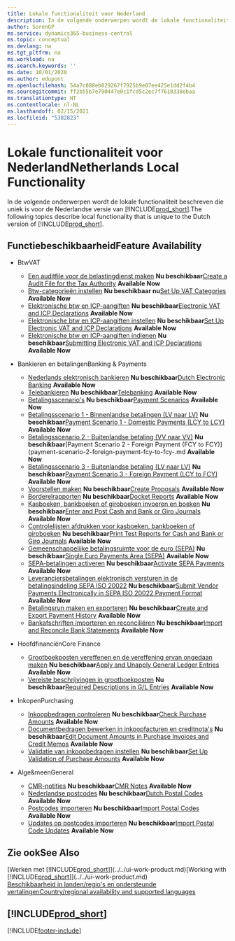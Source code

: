 ```yaml
---
title: Lokale functionaliteit voor Nederland
description: In de volgende onderwerpen wordt de lokale functionaliteit in de Nederlandse versie van Business Central beschreven.
author: SorenGP
ms.service: dynamics365-business-central
ms.topic: conceptual
ms.devlang: na
ms.tgt_pltfrm: na
ms.workload: na
ms.search.keywords: ''
ms.date: 10/01/2020
ms.author: edupont
ms.openlocfilehash: 54a7c088eb829267f7925b9e07ee425e1dd2f4b4
ms.sourcegitcommit: ff2b55b7e790447e0c1fcd5c2ec7f7610338ebaa
ms.translationtype: HT
ms.contentlocale: nl-NL
ms.lasthandoff: 02/15/2021
ms.locfileid: "5382823"
---
```

# <a name="netherlands-local-functionality"></a><span data-ttu-id="dfe0c-103">Lokale functionaliteit voor Nederland</span><span class="sxs-lookup"><span data-stu-id="dfe0c-103">Netherlands Local Functionality</span></span>

<span data-ttu-id="dfe0c-104">In de volgende onderwerpen wordt de lokale functionaliteit beschreven die uniek is voor de Nederlandse versie van [!INCLUDE[prod_short](../../includes/prod_short.md)].</span><span class="sxs-lookup"><span data-stu-id="dfe0c-104">The following topics describe local functionality that is unique to the Dutch version of [!INCLUDE[prod_short](../../includes/prod_short.md)].</span></span>  

## <a name="feature-availability"></a><span data-ttu-id="dfe0c-105">Functiebeschikbaarheid</span><span class="sxs-lookup"><span data-stu-id="dfe0c-105">Feature Availability</span></span>  

* <span data-ttu-id="dfe0c-106">Btw</span><span class="sxs-lookup"><span data-stu-id="dfe0c-106">VAT</span></span>
    * <span data-ttu-id="dfe0c-107">[Een auditfile voor de belastingdienst maken](how-to-create-an-audit-file-for-the-tax-authority.md) **Nu beschikbaar**</span><span class="sxs-lookup"><span data-stu-id="dfe0c-107">[Create a Audit File for the Tax Authority](how-to-create-an-audit-file-for-the-tax-authority.md) **Available Now**</span></span>
    * <span data-ttu-id="dfe0c-108">[Btw-categorieën instellen](how-to-set-up-vat-categories.md) **Nu beschikbaar nu**</span><span class="sxs-lookup"><span data-stu-id="dfe0c-108">[Set Up VAT Categories](how-to-set-up-vat-categories.md) **Available Now**</span></span>
    * <span data-ttu-id="dfe0c-109">[Elektronische btw en ICP-aangiften](electronic-vat-and-icp-declarations.md) **Nu beschikbaar**</span><span class="sxs-lookup"><span data-stu-id="dfe0c-109">[Electronic VAT and ICP Declarations](electronic-vat-and-icp-declarations.md) **Available Now**</span></span>
    * <span data-ttu-id="dfe0c-110">[Elektronische btw en ICP-aangiften instellen](how-to-set-up-electronic-vat-and-icp-declarations.md) **Nu beschikbaar**</span><span class="sxs-lookup"><span data-stu-id="dfe0c-110">[Set Up Electronic VAT and ICP Declarations](how-to-set-up-electronic-vat-and-icp-declarations.md) **Available Now**</span></span>
    * <span data-ttu-id="dfe0c-111">[Elektronische btw en ICP-aangiften indienen](electronic-vat-and-icp-declarations.md) **Nu beschikbaar**</span><span class="sxs-lookup"><span data-stu-id="dfe0c-111">[Submitting Electronic VAT and ICP Declarations](electronic-vat-and-icp-declarations.md) **Available Now**</span></span>

* <span data-ttu-id="dfe0c-112">Bankieren en betalingen</span><span class="sxs-lookup"><span data-stu-id="dfe0c-112">Banking & Payments</span></span>
    * <span data-ttu-id="dfe0c-113">[Nederlands elektronisch bankieren](dutch-electronic-banking.md) **Nu beschikbaar**</span><span class="sxs-lookup"><span data-stu-id="dfe0c-113">[Dutch Electronic Banking](dutch-electronic-banking.md) **Available Now**</span></span>
    * <span data-ttu-id="dfe0c-114">[Telebankieren](telebanking.md) **Nu beschikbaar**</span><span class="sxs-lookup"><span data-stu-id="dfe0c-114">[Telebanking](telebanking.md) **Available Now**</span></span>
    * <span data-ttu-id="dfe0c-115">[Betalingsscenario's](payment-scenarios.md) **Nu beschikbaar**</span><span class="sxs-lookup"><span data-stu-id="dfe0c-115">[Payment Scenarios](payment-scenarios.md) **Available Now**</span></span>
    * <span data-ttu-id="dfe0c-116">[Betalingsscenario 1 - Binnenlandse betalingen (LV naar LV)](payment-scenario-1-domestic-payments-lcy-to-lcy-.md) **Nu beschikbaar**</span><span class="sxs-lookup"><span data-stu-id="dfe0c-116">[Payment Scenario 1 - Domestic Payments (LCY to LCY)](payment-scenario-1-domestic-payments-lcy-to-lcy-.md) **Available Now**</span></span>  
    * <span data-ttu-id="dfe0c-117">[Betalingsscenario 2 - Buitenlandse betaling (VV naar VV)](payment-scenario-2-foreign-payment-fcy-to-fcy-.md) **Nu beschikbaar**</span><span class="sxs-lookup"><span data-stu-id="dfe0c-117">[Payment Scenario 2 - Foreign Payment (FCY to FCY)](payment-scenario-2-foreign-payment-fcy-to-fcy-.md **Available Now**</span></span>  
    * <span data-ttu-id="dfe0c-118">[Betalingsscenario 3 - Buitenlandse betaling (LV naar LV)](payment-scenario-3-foreign-payment-lcy-to-fcy-.md) **Nu beschikbaar**</span><span class="sxs-lookup"><span data-stu-id="dfe0c-118">[Payment Scenario 3 - Foreign Payment (LCY  to FCY)](payment-scenario-3-foreign-payment-lcy-to-fcy-.md) **Available Now**</span></span>
    * <span data-ttu-id="dfe0c-119">[Voorstellen maken](how-to-create-proposals.md) **Nu beschikbaar**</span><span class="sxs-lookup"><span data-stu-id="dfe0c-119">[Create Proposals](how-to-create-proposals.md) **Available Now**</span></span>
    * <span data-ttu-id="dfe0c-120">[Borderelrapporten](docket-reports.md) **Nu beschikbaar**</span><span class="sxs-lookup"><span data-stu-id="dfe0c-120">[Docket Reports](docket-reports.md) **Available Now**</span></span>
    * <span data-ttu-id="dfe0c-121">[Kasboeken, bankboeken of giroboeken invoeren en boeken](how-to-enter-and-post-cash-and-bank-or-giro-journals.md) **Nu beschikbaar**</span><span class="sxs-lookup"><span data-stu-id="dfe0c-121">[Enter and Post Cash and Bank or Giro Journals](how-to-enter-and-post-cash-and-bank-or-giro-journals.md) **Available Now**</span></span>
    * <span data-ttu-id="dfe0c-122">[Controlelijsten afdrukken voor kasboeken, bankboeken of giroboeken](how-to-print-the-test-reports-for-cash-and-bank-or-giro-journals.md) **Nu beschikbaar**</span><span class="sxs-lookup"><span data-stu-id="dfe0c-122">[Print Test Reports for Cash and Bank or Giro Journals](how-to-print-the-test-reports-for-cash-and-bank-or-giro-journals.md) **Available Now**</span></span>
    * <span data-ttu-id="dfe0c-123">[Gemeenschappelijke betalingsruimte voor de euro (SEPA)](single-euro-payments-area-sepa-.md) **Nu beschikbaar**</span><span class="sxs-lookup"><span data-stu-id="dfe0c-123">[Single Euro Payments Area (SEPA)](single-euro-payments-area-sepa-.md) **Available Now**</span></span>
    * <span data-ttu-id="dfe0c-124">[SEPA-betalingen activeren](how-to-activate-sepa-payments.md) **Nu beschikbaar**</span><span class="sxs-lookup"><span data-stu-id="dfe0c-124">[Activate SEPA Payments](how-to-activate-sepa-payments.md) **Available Now**</span></span>
    * <span data-ttu-id="dfe0c-125">[Leveranciersbetalingen elektronisch versturen in de betalingsindeling SEPA ISO 20022](how-to-submit-vendor-payments-electronically-in-sepa-iso-20022-payment-format.md) **Nu beschikbaar**</span><span class="sxs-lookup"><span data-stu-id="dfe0c-125">[Submit Vendor Payments Electronically in SEPA ISO 20022 Payment Format](how-to-submit-vendor-payments-electronically-in-sepa-iso-20022-payment-format.md) **Available Now**</span></span>
    * <span data-ttu-id="dfe0c-126">[Betalingsrun maken en exporteren](how-to-create-and-export-payment-history.md) **Nu beschikbaar**</span><span class="sxs-lookup"><span data-stu-id="dfe0c-126">[Create and Export Payment History](how-to-create-and-export-payment-history.md) **Available Now**</span></span>
    * <span data-ttu-id="dfe0c-127">[Bankafschriften importeren en reconciliëren](how-to-import-and-reconcile-bank-statements.md) **Nu beschikbaar**</span><span class="sxs-lookup"><span data-stu-id="dfe0c-127">[Import and Reconcile Bank Statements](how-to-import-and-reconcile-bank-statements.md) **Available Now**</span></span>

* <span data-ttu-id="dfe0c-128">Hoofdfinanciën</span><span class="sxs-lookup"><span data-stu-id="dfe0c-128">Core Finance</span></span>
    * <span data-ttu-id="dfe0c-129">[Grootboekposten vereffenen en de vereffening ervan ongedaan maken](how-to-apply-and-unapply-general-ledger-entries.md) **Nu beschikbaar**</span><span class="sxs-lookup"><span data-stu-id="dfe0c-129">[Apply and Unapply General Ledger Entries](how-to-apply-and-unapply-general-ledger-entries.md) **Available Now**</span></span>
    * <span data-ttu-id="dfe0c-130">[Vereiste beschrijvingen in grootboekposten](required-descriptions-in-g-l-entry.md) **Nu beschikbaar**</span><span class="sxs-lookup"><span data-stu-id="dfe0c-130">[Required Descriptions in G/L Entries](required-descriptions-in-g-l-entry.md) **Available Now**</span></span>

* <span data-ttu-id="dfe0c-131">Inkopen</span><span class="sxs-lookup"><span data-stu-id="dfe0c-131">Purchasing</span></span>
    * <span data-ttu-id="dfe0c-132">[Inkoopbedragen controleren](check-purchase-amounts.md) **Nu beschikbaar**</span><span class="sxs-lookup"><span data-stu-id="dfe0c-132">[Check Purchase Amounts](check-purchase-amounts.md) **Available Now**</span></span>
    * <span data-ttu-id="dfe0c-133">[Documentbedragen bewerken in inkoopfacturen en creditnota's](how-to-edit-document-amounts-in-purchase-invoices-and-credit-memos.md) **Nu beschikbaar**</span><span class="sxs-lookup"><span data-stu-id="dfe0c-133">[Edit Document Amounts in Purchase Invoices and Credit Memos](how-to-edit-document-amounts-in-purchase-invoices-and-credit-memos.md) **Available Now**</span></span>  
    * <span data-ttu-id="dfe0c-134">[Validatie van inkoopbedragen instellen](how-to-set-up-validation-of-purchase-amounts.md) **Nu beschikbaar**</span><span class="sxs-lookup"><span data-stu-id="dfe0c-134">[Set Up Validation of Purchase Amounts](how-to-set-up-validation-of-purchase-amounts.md) **Available Now**</span></span>

* <span data-ttu-id="dfe0c-135">Alge&meen</span><span class="sxs-lookup"><span data-stu-id="dfe0c-135">General</span></span>
    * <span data-ttu-id="dfe0c-136">[CMR-notities](cmr-notes.md) **Nu beschikbaar**</span><span class="sxs-lookup"><span data-stu-id="dfe0c-136">[CMR Notes](cmr-notes.md) **Available Now**</span></span>
    * <span data-ttu-id="dfe0c-137">[Nederlandse postcodes](dutch-post-codes.md) **Nu beschikbaar**</span><span class="sxs-lookup"><span data-stu-id="dfe0c-137">[Dutch Postal Codes](dutch-post-codes.md) **Available Now**</span></span>
    * <span data-ttu-id="dfe0c-138">[Postcodes importeren](how-to-import-post-codes.md) **Nu beschikbaar**</span><span class="sxs-lookup"><span data-stu-id="dfe0c-138">[Import Postal Codes](how-to-import-post-codes.md) **Available Now**</span></span>
    * <span data-ttu-id="dfe0c-139">[Updates op postcodes importeren](how-to-import-post-code-updates.md) **Nu beschikbaar**</span><span class="sxs-lookup"><span data-stu-id="dfe0c-139">[Import Postal Code Updates](how-to-import-post-code-updates.md) **Available Now**</span></span>  

## <a name="see-also"></a><span data-ttu-id="dfe0c-140">Zie ook</span><span class="sxs-lookup"><span data-stu-id="dfe0c-140">See Also</span></span>

<span data-ttu-id="dfe0c-141">[Werken met [!INCLUDE[prod_short](../../includes/prod_short.md)]](../../ui-work-product.md)</span><span class="sxs-lookup"><span data-stu-id="dfe0c-141">[Working with [!INCLUDE[prod_short](../../includes/prod_short.md)]](../../ui-work-product.md)</span></span>  
[<span data-ttu-id="dfe0c-142">Beschikbaarheid in landen/regio's en ondersteunde vertalingen</span><span class="sxs-lookup"><span data-stu-id="dfe0c-142">Country/regional availability and supported languages</span></span>](/dynamics365/business-central/dev-itpro/compliance/apptest-countries-and-translations)  

## [!INCLUDE[prod_short](../../includes/free_trial_md.md)]  


[!INCLUDE[footer-include](../../includes/footer-banner.md)]